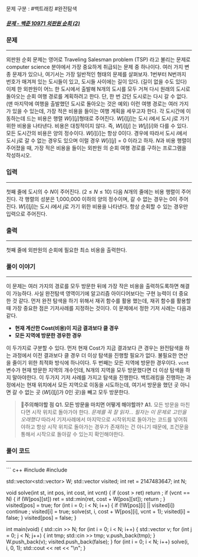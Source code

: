 문제 구분 : #백트래킹 #완전탐색 
##### [문제 - 백준 10971 외판원 순회 (2)](https://www.acmicpc.net/problem/10971)

### 문제
<hr>

외판원 순회 문제는 영어로 Traveling Salesman problem (TSP) 라고 불리는 문제로 computer science 분야에서 가장 중요하게 취급되는 문제 중 하나이다. 여러 가지 변종 문제가 있으나, 여기서는 가장 일반적인 형태의 문제를 살펴보자. 1번부터 N번까지 번호가 매겨져 있는 도시들이 있고, 도시들 사이에는 길이 있다. (길이 없을 수도 있다) 이제 한 외판원이 어느 한 도시에서 출발해 N개의 도시를 모두 거쳐 다시 원래의 도시로 돌아오는 순회 여행 경로를 계획하려고 한다. 단, 한 번 갔던 도시로는 다시 갈 수 없다. (맨 마지막에 여행을 출발했던 도시로 돌아오는 것은 예외) 이런 여행 경로는 여러 가지가 있을 수 있는데, 가장 적은 비용을 들이는 여행 계획을 세우고자 한다. 각 도시간에 이동하는데 드는 비용은 행렬 $W[i][j]$형태로 주어진다. $W[i][j]$는 도시 $i$에서 도시 $j$로 가기 위한 비용을 나타낸다. 비용은 대칭적이지 않다. 즉, $W[i][j]$ 는 $W[j][i]$와 다를 수 있다. 모든 도시간의 비용은 양의 정수이다. $W[i][i]$는 항상 0이다. 경우에 따라서 도시 $i$에서 도시 $j$로 갈 수 없는 경우도 있으며 이럴 경우 $W[i][j]=0$ 이라고 하자. $N$과 비용 행렬이 주어졌을 때, 가장 적은 비용을 들이는 외판원 의 순회 여행 경로를 구하는 프로그램을 작성하시오.

### 입력
<hr>

첫째 줄에 도시의 수 $N$이 주어진다. $(2 ≤ N ≤ 10)$ 다음 $N$개의 줄에는 비용 행렬이 주어진다. 각 행렬의 성분은 1,000,000 이하의 양의 정수이며, 갈 수 없는 경우는 0이 주어진다. $W[i][j]$는 도시 $i$에서 $j$로 가기 위한 비용을 나타낸다. 항상 순회할 수 있는 경우만 입력으로 주어진다.
### 출력
<hr>

첫째 줄에 외판원의 순회에 필요한 최소 비용을 출력한다.
### 풀이 이야기
<hr>

이 문제는 여러 가지의 경로를 모두 방문한 뒤에 가장 작은 비용을 출력하도록하면 해결이 가능하다. 사실 완전탐색 영역이기에 알고리즘 아이디어보다는 구현 능력이 더 중요한 것 같다. 먼저 완전 탐색을 하기 위해서 재귀 함수를 활용 했는데, 재귀 함수를 활용할 때 가장 중요한 점은 기저사례를 지정하는 것이다. 이 문제에서 정한 기저 사례는 다음과 같다.

 - **현재 계산한 Cost(비용)이 지금 결과보다 클 경우**
 - **모든 지역에 방문한 경우한 경우**

이 두가지로 구분할 수 있다. 먼저 현재 Cost가 지금 결과보다 큰 경우는 완전탐색을 하는 과정에서 이전 결과보다 클 경우 더 이상 탐색을 진행할 필요가 없다. 불필요한 연산을 줄이기 위한 최적화 방식에 하나이다.
두 번째는 모든 지역에 방문한 경우이다. `vcnt`변수가 현재 방문한 지역의 개수인데, N개의 지역을 모두 방문했다면 더 이상 탐색을 하지 말아야한다. 이 두가지 기저 사례를 가지고 탐색을 진행한다. 백트래킹을 진행하는 과정에서는 현재 위치에서 모든 지역으로 이동을 시도하는데, 여기서 방문을 했던 곳 아니면 갈 수 없는 곳 ($W[i][j]$가 0인 곳)을 빼고 모두 방문한다.

>🚨**주의해야할 점**
>**Q1. 모든 방문을 마치면 어떻게 해야할까?**
>**A1.** 모든 방문을 마친다면 시작 위치로 돌아가야 한다. *문제를 꼭 잘 읽자… 필자는 이 문제로 고민을 오래했다* 따라서 기저사례에서 마지막으로 시작위치로 돌아가는 코드를 넣어줘야하고 항상 시작 위치로 돌아가는 경우가 존재하는 건 아니기 때문에, 조건문을 통해서 시작으로 돌아갈 수 있는지 확인해야한다.
### 풀이 코드
<hr>
``` c++
#include <iostream>
#include <vector>

std::vector<std::vector<int>> W;
std::vector<bool> visited;
int ret = 2147483647;
int N;

void solve(int st, int pos, int cost, int vcnt) {
	if (cost > ret)
		return ;
	if (vcnt == N) {
		if (W[pos][st])
		ret = std::min(ret, cost + W[pos][st]);
		return ;
	}
	visited[pos] = true;
	for (int i = 0; i < N; i++) {
		if (!W[pos][i] || visited[i])
			continue ;
		visited[i] = true;
		solve(st, i, cost + W[pos][i], vcnt + 1);
		visited[i] = false;
	}
	visited[pos] = false;
}

int main(void) {
	std::cin >> N;
	for (int i = 0; i < N; i++) {
		std::vector<int> v;
		for (int j = 0; j < N; j++) {
			int tmp;
			std::cin >> tmp;
			v.push_back(tmp);
		}
		W.push_back(v);
		visited.push_back(false);
	}
	for (int i = 0; i < N; i++)
		solve(i, i, 0, 1);
	std::cout << ret << "\n";
}
```


